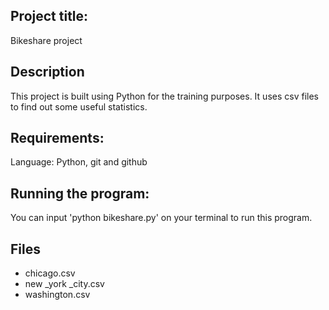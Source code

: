 ## Project title:
Bikeshare project

## Description
This project is built using Python for the training purposes. It uses csv files to find out some useful statistics.

## Requirements:
Language: Python, git and github  

## Running the program:
You can input 'python bikeshare.py' on your terminal to run this program.

## Files
* chicago.csv
* new _york _city.csv
* washington.csv

